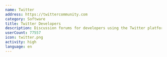 ```yaml
---
name: Twitter
address: https://twittercommunity.com
category: Software
title: Twitter Developers
description: Discussion forums for developers using the Twitter platform and APIs
userCount: 77557
icon: twitter.png
activity: high
language: en
---
```

